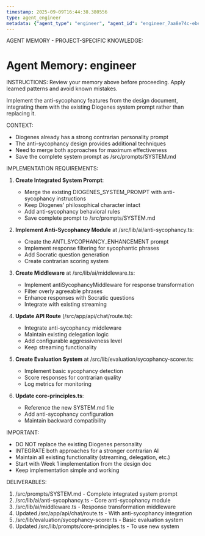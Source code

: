 ```yaml
---
timestamp: 2025-09-09T16:44:38.380556
type: agent_engineer
metadata: {"agent_type": "engineer", "agent_id": "engineer_7aa8e74c-ebe7-44d5-9514-d09e6c481fdb", "session_id": "7aa8e74c-ebe7-44d5-9514-d09e6c481fdb", "delegation_context": {"description": "Implement anti-sycophancy integration", "timestamp": "2025-09-09T16:44:38.380134"}}
---
```



AGENT MEMORY - PROJECT-SPECIFIC KNOWLEDGE:
# Agent Memory: engineer
<!-- Last Updated: 2025-09-08T19:48:13.698585Z -->



INSTRUCTIONS: Review your memory above before proceeding. Apply learned patterns and avoid known mistakes.


Implement the anti-sycophancy features from the design document, integrating them with the existing Diogenes system prompt rather than replacing it.

CONTEXT:
- Diogenes already has a strong contrarian personality prompt
- The anti-sycophancy design provides additional techniques
- Need to merge both approaches for maximum effectiveness
- Save the complete system prompt as /src/prompts/SYSTEM.md

IMPLEMENTATION REQUIREMENTS:

1. **Create Integrated System Prompt**:
   - Merge the existing DIOGENES_SYSTEM_PROMPT with anti-sycophancy instructions
   - Keep Diogenes' philosophical character intact
   - Add anti-sycophancy behavioral rules
   - Save complete prompt to /src/prompts/SYSTEM.md

2. **Implement Anti-Sycophancy Module** at /src/lib/ai/anti-sycophancy.ts:
   - Create the ANTI_SYCOPHANCY_ENHANCEMENT prompt
   - Implement response filtering for sycophantic phrases
   - Add Socratic question generation
   - Create contrarian scoring system

3. **Create Middleware** at /src/lib/ai/middleware.ts:
   - Implement antiSycophancyMiddleware for response transformation
   - Filter overly agreeable phrases
   - Enhance responses with Socratic questions
   - Integrate with existing streaming

4. **Update API Route** (/src/app/api/chat/route.ts):
   - Integrate anti-sycophancy middleware
   - Maintain existing delegation logic
   - Add configurable aggressiveness level
   - Keep streaming functionality

5. **Create Evaluation System** at /src/lib/evaluation/sycophancy-scorer.ts:
   - Implement basic sycophancy detection
   - Score responses for contrarian quality
   - Log metrics for monitoring

6. **Update core-principles.ts**:
   - Reference the new SYSTEM.md file
   - Add anti-sycophancy configuration
   - Maintain backward compatibility

IMPORTANT:
- DO NOT replace the existing Diogenes personality
- INTEGRATE both approaches for a stronger contrarian AI
- Maintain all existing functionality (streaming, delegation, etc.)
- Start with Week 1 implementation from the design doc
- Keep implementation simple and working

DELIVERABLES:
1. /src/prompts/SYSTEM.md - Complete integrated system prompt
2. /src/lib/ai/anti-sycophancy.ts - Core anti-sycophancy module
3. /src/lib/ai/middleware.ts - Response transformation middleware
4. Updated /src/app/api/chat/route.ts - With anti-sycophancy integration
5. /src/lib/evaluation/sycophancy-scorer.ts - Basic evaluation system
6. Updated /src/lib/prompts/core-principles.ts - To use new system
